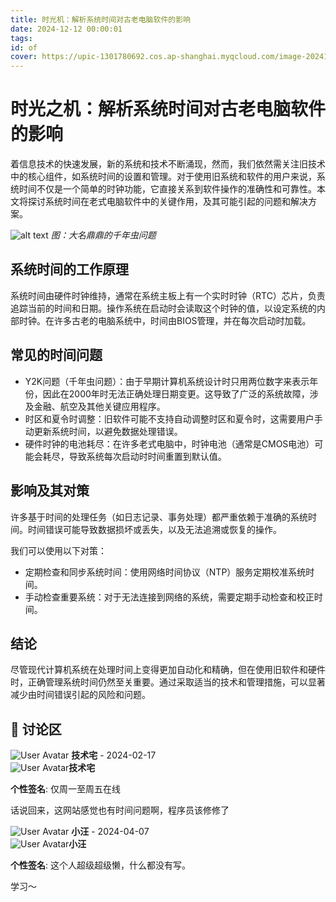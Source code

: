 ```yaml
---
title: 时光机：解析系统时间对古老电脑软件的影响
date: 2024-12-12 00:00:01
tags:
id: of
cover: https://upic-1301780692.cos.ap-shanghai.myqcloud.com/image-20241024152045899-20241024-152046.png
---
```


# 时光之机：解析系统时间对古老电脑软件的影响

着信息技术的快速发展，新的系统和技术不断涌现，然而，我们依然需关注旧技术中的核心组件，如系统时间的设置和管理。对于使用旧系统和软件的用户来说，系统时间不仅是一个简单的时钟功能，它直接关系到软件操作的准确性和可靠性。本文将探讨系统时间在老式电脑软件中的关键作用，及其可能引起的问题和解决方案。

![alt text](https://upic-1301780692.cos.ap-shanghai.myqcloud.com/image-20241024152045899-20241024-152046.png)
*图：大名鼎鼎的千年虫问题*

## 系统时间的工作原理

系统时间由硬件时钟维持，通常在系统主板上有一个实时时钟（RTC）芯片，负责追踪当前的时间和日期。操作系统在启动时会读取这个时钟的值，以设定系统的内部时钟。在许多古老的电脑系统中，时间由BIOS管理，并在每次启动时加载。

## 常见的时间问题

- Y2K问题（千年虫问题）：由于早期计算机系统设计时只用两位数字来表示年份，因此在2000年时无法正确处理日期变更。这导致了广泛的系统故障，涉及金融、航空及其他关键应用程序。
- 时区和夏令时调整：旧软件可能不支持自动调整时区和夏令时，这需要用户手动更新系统时间，以避免数据处理错误。
- 硬件时钟的电池耗尽：在许多老式电脑中，时钟电池（通常是CMOS电池）可能会耗尽，导致系统每次启动时时间重置到默认值。

## 影响及其对策
许多基于时间的处理任务（如日志记录、事务处理）都严重依赖于准确的系统时间。时间错误可能导致数据损坏或丢失，以及无法追溯或恢复的操作。

我们可以使用以下对策：
- 定期检查和同步系统时间：使用网络时间协议（NTP）服务定期校准系统时间。
- 手动检查重要系统：对于无法连接到网络的系统，需要定期手动检查和校正时间。

## 结论
尽管现代计算机系统在处理时间上变得更加自动化和精确，但在使用旧软件和硬件时，正确管理系统时间仍然至关重要。通过采取适当的技术和管理措施，可以显著减少由时间错误引起的风险和问题。


<div class="comments-container">
    <h2>💬 讨论区</h2>
     <div class="comment" data-date="2024-02-17">
        <div class="comment-header">
            <img src="https://upic-1301780692.cos.ap-shanghai.myqcloud.com/image-20241024151824790-20241024-151825.png" alt="User Avatar" class="comment-avatar">
            <strong>技术宅</strong> - <span>2024-02-17</span>
            <div class="popover">
                <div class="popover-content">
                    <img src="https://upic-1301780692.cos.ap-shanghai.myqcloud.com/image-20241024151824790-20241024-151825.png" alt="User Avatar" class="comment-avatar"><strong>技术宅</strong>
                    <span class="status-indicator jishuzhai"></span>
                    <p><b>个性签名</b>: 仅周一至周五在线</p>
                </div>
            </div>
        </div>
        <div class="comment-body">
            <p>话说回来，这网站感觉也有时间问题啊，程序员该修修了</p>
        </div>
    </div>
    <div class="comment" data-date="2024-04-07">
        <div class="comment-header">
            <img src="https://upic-1301780692.cos.ap-shanghai.myqcloud.com/image-20241024001536075-20241024-001536.png" alt="User Avatar" class="comment-avatar">
            <strong>小汪</strong> - <span>2024-04-07</span>
            <div class="popover">
                <div class="popover-content">
                    <img src="https://upic-1301780692.cos.ap-shanghai.myqcloud.com/image-20241024001536075-20241024-001536.png" alt="User Avatar" class="comment-avatar"><strong>小汪</strong>
                    <span class="status-indicator xiaowang"></span>
                    <p><b>个性签名</b>: 这个人超级超级懒，什么都没有写。</p>
                </div>
            </div>
        </div>
        <div class="comment-body">
            <p>学习～</p>
        </div>
    </div>
</div>